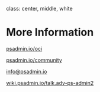 class: center, middle, white

# More Information

[psadmin.io/oci](https://psadmin.io/oci)

[psadmin.io/community](https://psadmin.io/community)

[info@psadmin.io](mailto:info@psadmin.io)

[wiki.psadmin.io/talk.adv-ps-admin2](https://wiki.psadmin.io/talk.adv-ps-admin2)